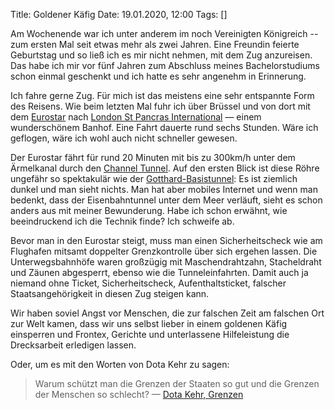 Title: Goldener Käfig
Date: 19.01.2020, 12:00
Tags: []

Am Wochenende war ich unter anderem im noch Vereinigten Königreich -- zum ersten Mal seit etwas mehr als zwei Jahren. Eine Freundin feierte Geburtstag und so ließ ich es mir nicht nehmen, mit dem Zug anzureisen. Das habe ich mir vor fünf Jahren zum Abschluss meines Bachelorstudiums schon einmal geschenkt und ich hatte es sehr angenehm in Erinnerung.

Ich fahre gerne Zug. Für mich ist das meistens eine sehr entspannte Form des Reisens. Wie beim letzten Mal fuhr ich über Brüssel und von dort mit dem [Eurostar](https://de.wikipedia.org/wiki/Eurostar_International) nach [London St Pancras International](https://de.wikipedia.org/wiki/Bahnhof_St_Pancras) — einem wunderschönem Banhof. Eine Fahrt dauerte rund sechs Stunden. Wäre ich geflogen, wäre ich wohl auch nicht schneller gewesen.

Der Eurostar fährt für rund 20 Minuten mit bis zu 300km/h unter dem Ärmelkanal durch den [Channel Tunnel](https://de.wikipedia.org/wiki/Eurotunnel). Auf den ersten Blick ist diese Röhre ungefähr so spektakulär wie der [Gotthard-Basistunnel](https://de.wikipedia.org/wiki/Gotthard-Basistunnel): Es ist ziemlich dunkel und man sieht nichts. Man hat aber mobiles Internet und wenn man bedenkt, dass der Eisenbahntunnel unter dem Meer verläuft, sieht es schon anders aus mit meiner Bewunderung. Habe ich schon erwähnt, wie beeindruckend ich die Technik finde? Ich schweife ab.

Bevor man in den Eurostar steigt, muss man einen Sicherheitscheck wie am Flughafen mitsamt doppelter Grenzkontrolle über sich ergehen lassen. Die Unterwegsbahnhöfe waren großzügig mit Maschendrahtzahn, Stacheldraht und Zäunen abgesperrt, ebenso wie die Tunneleinfahrten. Damit auch ja niemand ohne Ticket, Sicherheitscheck, Aufenthaltsticket, falscher Staatsangehörigkeit in diesen Zug steigen kann.

Wir haben soviel Angst vor Menschen, die zur falschen Zeit am falschen Ort zur Welt kamen, dass wir uns selbst lieber in einem goldenen Käfig einsperren und Frontex, Gerichte und unterlassene Hilfeleistung die Drecksarbeit erledigen lassen.

Oder, um es mit den Worten von Dota Kehr zu sagen:

> Warum schützt man die Grenzen der Staaten so gut und die Grenzen der Menschen so schlecht? — [Dota Kehr, Grenzen](https://genius.com/Dota-kehr-grenzen-lyrics)